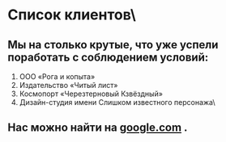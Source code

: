 # **Список клиентов**\
## Мы на столько крутыe, что уже успели поработать с соблюдением условий:

 1. ООО «Рога и копыта»
 2. Издательство «Читый лист»
 3. Космопорт «Черезтерновый Кзвёздный»
 4. Дизайн-студия имени Слишком известного персонажа\
## Нас можно найти на [google.com](#id) .

